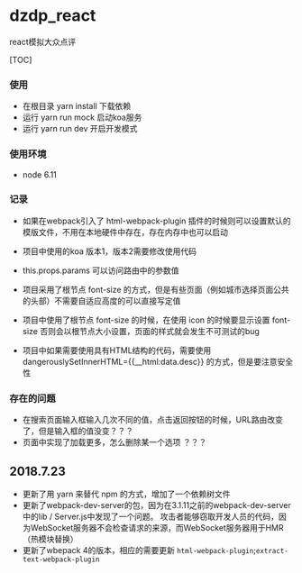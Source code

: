 # dzdp_react
react模拟大众点评

 [TOC]

### 使用
- 在根目录 yarn install 下载依赖
- 运行 yarn run mock 启动koa服务
- 运行 yarn run dev 开启开发模式

### 使用环境
- node 6.11


### 记录
- 如果在webpack引入了 html-webpack-plugin 插件的时候则可以设置默认的模版文件，不用在本地硬件中存在，存在内存中也可以启动
- 项目中使用的koa 版本1，版本2需要修改使用代码

- this.props.params  可以访问路由中的参数值
- 项目采用了根节点 font-size 的方式，但是有些页面（例如城市选择页面公共的头部）不需要自适应高度的可以直接写定值
- 项目中使用了根节点 font-size 的时候，在使用 icon 的时候要显示设置 font-size 否则会以根节点大小设置，页面的样式就会发生不可测试的bug
- 项目中如果需要使用具有HTML结构的代码，需要使用 dangerouslySetInnerHTML={{__html:data.desc}} 的方式，但是要注意安全性

### 存在的问题
- 在搜索页面输入框输入几次不同的值，点击返回按钮的时候，URL路由改变了，但是输入框的值没变？？？
- 页面中实现了加载更多，怎么删除某一个选项 ？？？


## 2018.7.23
- 更新了用 yarn 来替代 npm 的方式，增加了一个依赖树文件
- 更新了webpack-dev-server的包，因为在3.1.11之前的webpack-dev-server中的lib / Server.js中发现了一个问题。 攻击者能够窃取开发人员的代码，因为WebSocket服务器不会检查请求的来源，而WebSocket服务器用于HMR（热模块替换）
- 更新了wbepack 4的版本，相应的需要更新 `html-webpack-plugin`;`extract-text-webpack-plugin`